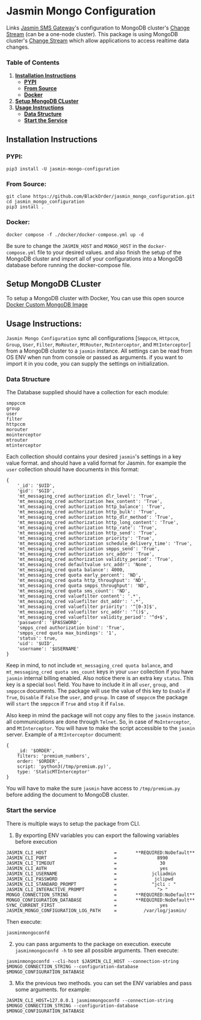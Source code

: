 # Jasmin Mongo Configuration

Links [Jasmin SMS Gateway](https://github.com/jookies/jasmin)'s configuration to MongoDB cluster's [Change Stream](https://www.mongodb.com/docs/manual/changeStreams/) (can be a one-node cluster). This package is using MongoDB cluster's [Change Stream](https://www.mongodb.com/docs/manual/changeStreams/) which allow applications to access realtime data changes.


### Table of Contents
1. **[Installation Instructions](#installation-instructions)**<br>
    + **[PYPI](#pypi)**<br>
    + **[From Source](#from-source)**<br>
    + **[Docker](#docker)**<br>
2. **[Setup MongoDB CLuster](#setup-mongodb-cluster)**<br>
3. **[Usage Instructions](#usage-instructions)**<br>
    + **[Data Structure](#data-structure)**<br>
    + **[Start the Service](#start-the-service)**<br>


## Installation Instructions
### PYPI:
```
pip3 install -U jasmin-mongo-configuration
```
### From Source:
```
git clone https://github.com/BlackOrder/jasmin_mongo_configuration.git
cd jasmin_mongo_configuration
pip3 install .
```
### Docker:
```
docker compose -f ./docker/docker-compose.yml up -d
```
Be sure to change the `JASMIN_HOST` and `MONGO_HOST` in the `docker-compose.yml` file to your desired values. and also finish the setup of the MongoDB cluster and import all of your configurations into a MongoDB database before running the docker-compose file.

## Setup MongoDB CLuster
To setup a MongoDB cluster with Docker, You can use this open source [Docker Custom MongoDB Image](https://github.com/BlackOrder/mongo-cluster)


## Usage Instructions:
`Jasmin Mongo Configuration` sync all configurations [`Smppccm`, `Httpccm`, `Group`, `User`, `Filter`, `MoRouter`, `MtRouter`, `MoInterceptor`, and `MtInterceptor`] from a MongoDB cluster to a `jasmin` instance. All settings can be read from OS ENV when run from console or passed as arguments. if you want to import it in you code, you can supply the settings on initialization.

### Data Structure
The Database supplied should have a collection for each module:
```
smppccm
group
user
filter
httpccm
morouter
mointerceptor
mtrouter
mtinterceptor
```
Each collection should contains your desired `jasmin`'s settings in a key value format. and should have a valid format for Jasmin. for example the `user` collection should have documents in this format:
```
{
    '_id': '$UID',
    'gid': '$GID',
    'mt_messaging_cred authorization dlr_level': 'True',
    'mt_messaging_cred authorization hex_content': 'True',
    'mt_messaging_cred authorization http_balance': 'True',
    'mt_messaging_cred authorization http_bulk': 'True',
    'mt_messaging_cred authorization http_dlr_method': 'True',
    'mt_messaging_cred authorization http_long_content': 'True',
    'mt_messaging_cred authorization http_rate': 'True',
    'mt_messaging_cred authorization http_send': 'True',
    'mt_messaging_cred authorization priority': 'True',
    'mt_messaging_cred authorization schedule_delivery_time': 'True',
    'mt_messaging_cred authorization smpps_send': 'True',
    'mt_messaging_cred authorization src_addr': 'True',
    'mt_messaging_cred authorization validity_period': 'True',
    'mt_messaging_cred defaultvalue src_addr': 'None',
    'mt_messaging_cred quota balance': 4000,
    'mt_messaging_cred quota early_percent': 'ND',
    'mt_messaging_cred quota http_throughput': 'ND',
    'mt_messaging_cred quota smpps_throughput': 'ND',
    'mt_messaging_cred quota sms_count': 'ND',
    'mt_messaging_cred valuefilter content': '.*',
    'mt_messaging_cred valuefilter dst_addr': '.*',
    'mt_messaging_cred valuefilter priority': '^[0-3]$',
    'mt_messaging_cred valuefilter src_addr': '^()$',
    'mt_messaging_cred valuefilter validity_period': '^d+$',
    'password': '$PASSWORD',
    'smpps_cred authorization bind': 'True',
    'smpps_cred quota max_bindings': '1',
    'status': true,
    'uid': '$UID',
    'username': '$USERNAME'
}
```
Keep in mind, to not include `mt_messaging_cred quota balance`, and `mt_messaging_cred quota sms_count` keys in your `user` collection if you have `jasmin` internal billing enabled.
Also notice there is an extra key `status`. This key is a special `bool` field. You have to include it in all `user`, `group`, and `smppccm` documents. The package will use the value of this key to `Enable` if `True`, `Disable` if `False` the `user`, and `group`. In case of `smppccm` the package will `start` the `smppccm` if `True` and `stop` it if `False`.

Also keep in mind the package will not copy any files to the `jasmin` instance. all communications are done through `Telnet`. So, in case of `MoInterceptor`, and `MtInterceptor`. You will have to make the script accessible to the `jasmin` server. Example of a `MtInterceptor` document:
```
{
    _id: '$ORDER',
    filters: 'premium_numbers',
    order: '$ORDER',
    script: 'python3(/tmp/premium.py)',
    type: 'StaticMTInterceptor'
}
```
You will have to make the sure `jasmin` have access to `/tmp/premium.py` before adding the document to MongoDB cluster.


### Start the service
There is multiple ways to setup the package from CLI.

1. By exporting ENV variables
you can export the fallowing variables before execution
```
JASMIN_CLI_HOST                         =       **REQUIRED:NoDefault**
JASMIN_CLI_PORT                         =               8990
JASMIN_CLI_TIMEOUT                      =                30
JASMIN_CLI_AUTH                         =                yes
JASMIN_CLI_USERNAME                     =             jcliadmin
JASMIN_CLI_PASSWORD                     =              jclipwd
JASMIN_CLI_STANDARD_PROMPT              =             "jcli : "
JASMIN_CLI_INTERACTIVE_PROMPT           =               "> "
MONGO_CONNECTION_STRING                 =       **REQUIRED:NoDefault**
MONGO_CONFIGURATION_DATABASE            =       **REQUIRED:NoDefault**
SYNC_CURRENT_FIRST                      =                yes
JASMIN_MONGO_CONFIGURATION_LOG_PATH     =          /var/log/jasmin/
```


Then execute:
```
jasminmongoconfd
```

2. you can pass arguments to the package on execution. execute ` jasminmongoconfd -h ` to see all possible arguments. Then execute:
```
jasminmongoconfd --cli-host $JASMIN_CLI_HOST --connection-string $MONGO_CONNECTION_STRING --configuration-database $MONGO_CONFIGURATION_DATABASE
```

3. Mix the previous two methods. you can set the ENV variables and pass some arguments. for example:
```
JASMIN_CLI_HOST=127.0.0.1 jasminmongoconfd --connection-string $MONGO_CONNECTION_STRING --configuration-database $MONGO_CONFIGURATION_DATABASE
```
